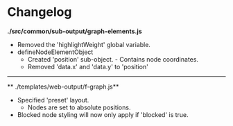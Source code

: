 # Changelog

**./src/common/sub-output/graph-elements.js**
* Removed the 'highlightWeight' global variable.
* defineNodeElementObject
	* Created 'position' sub-object. - Contains node coordinates.
	* Removed 'data.x' and 'data.y' to 'position'

---


** ./templates/web-output/f-graph.js**
* Specified 'preset' layout.
	* Nodes are set to absolute positions.
* Blocked node styling will now only apply if 'blocked' is true.
